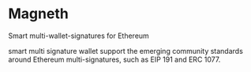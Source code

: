 # Magneth
Smart multi-wallet-signatures for Ethereum


smart multi signature wallet support the emerging community standards around Ethereum multi-signatures, 
such as EIP 191 and ERC 1077. 
